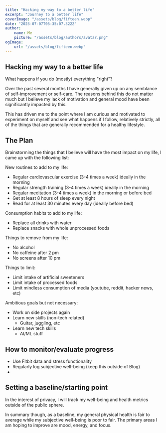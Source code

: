 ```yaml
---
title: "Hacking my way to a better life"
excerpt: "Journey to a better life"
coverImage: "/assets/blog/fifteen.webp"
date: "2023-07-07T05:35:07.322Z"
author:
    name: Me
    picture: "/assets/blog/authors/avatar.png"
ogImage:
    url: "/assets/blog/fifteen.webp"
---
```


## Hacking my way to a better life

What happens if you do (mostly) everything "right"?

Over the past several months I have generally given up on any semblance of self-improvement or self-care. The reasons behind this do not matter much but I believe my lack of motivation and general mood have been significantly impacted by this.

This has driven me to the point where I am curious and motivated to experiment on myself and see what happens if I follow, relatively strictly, all of the things that are generally recommended for a healthy lifestyle.

## The Plan

Brainstorming the things that I believe will have the most impact on my life, I came up with the following list:

New routines to add to my life:

- Regular cardiovascular exercise (3-4 times a week) ideally in the morning
- Regular strength training (3-4 times a week) ideally in the morning
- Regular meditation (3-4 times a week) in the morning or before bed
- Get at least 8 hours of sleep every night
- Read for at least 30 minutes every day (ideally before bed)

Consumption habits to add to my life:

- Replace all drinks with water
- Replace snacks with whole unprocessed foods

Things to remove from my life:

- No alcohol
- No caffeine after 2 pm
- No screens after 10 pm

Things to limit:

- Limit intake of artificial sweeteners
- Limit intake of processed foods
- Limit mindless consumption of media (youtube, reddit, hacker news, etc)

Ambitious goals but not necessary:

- Work on side projects again
- Learn new skills (non-tech related)
  - Guitar, juggling, etc
- Learn new tech skills
  - AI/ML stuff

## How to monitor/evaluate progress

- Use Fitbit data and stress functionality
- Regularly log subjective well-being (keep this outside of Blog)
-

## Setting a baseline/starting point

In the interest of privacy, I will track my well-being and health metrics outside of the public sphere.

In summary though, as a baseline, my general physical health is fair to average while my subjective well-being is poor to fair. The primary areas I am hoping to improve are mood, energy, and focus.
